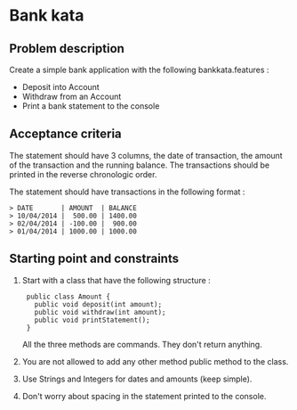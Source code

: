 # Bank kata

## Problem description

Create a simple bank application with the following bankkata.features :

- Deposit into Account
- Withdraw from an Account
- Print a bank statement to the console

## Acceptance criteria

The statement should have 3 columns, the date of transaction, the amount of the transaction and the running balance.
The transactions should be printed in the reverse chronologic order.

The statement should have transactions in the following format :

    > DATE       | AMOUNT  | BALANCE
    > 10/04/2014 |  500.00 | 1400.00
    > 02/04/2014 | -100.00 |  900.00
    > 01/04/2014 | 1000.00 | 1000.00

## Starting point and constraints

1. Start with a class that have the following structure :

        public class Amount {
          public void deposit(int amount);
          public void withdraw(int amount);
          public void printStatement();
        }

    All the three methods are commands. They don't return anything.

2. You are not allowed to add any other method public method to the class.

3. Use Strings and Integers for dates and amounts (keep simple).

4. Don't worry about spacing in the statement printed to the console.

